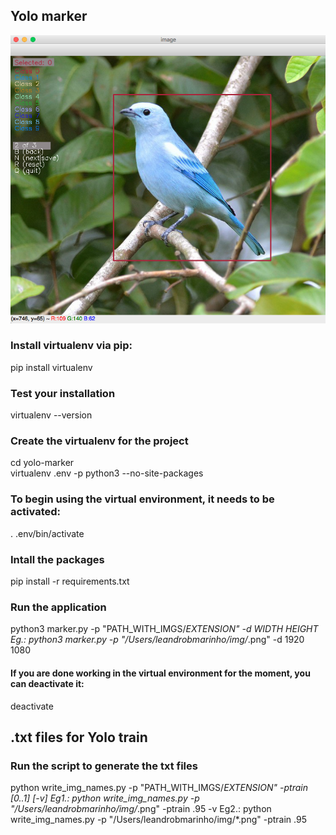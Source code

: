 ## Yolo marker

![](screen.png?raw=true)

### Install virtualenv via pip:
pip install virtualenv

### Test your installation
virtualenv --version



### Create the virtualenv for the project
cd yolo-marker\
virtualenv .env -p python3 --no-site-packages

### To begin using the virtual environment, it needs to be activated:
. .env/bin/activate

### Intall the packages
pip install -r requirements.txt

### Run the application
python3 marker.py -p \"PATH_WITH_IMGS/*EXTENSION\" -d WIDTH HEIGHT
Eg.:  python3 marker.py -p \"/Users/leandrobmarinho/img/*.png\" -d 1920 1080

#### If you are done working in the virtual environment for the moment, you can deactivate it:
deactivate


## .txt files for Yolo train

### Run the script to generate the txt files
python write_img_names.py -p \"PATH_WITH_IMGS/*EXTENSION\" -ptrain [0..1] [-v]
Eg1.: python write_img_names.py -p \"/Users/leandrobmarinho/img/*.png\" -ptrain .95 -v
Eg2.: python write_img_names.py -p \"/Users/leandrobmarinho/img/*.png\" -ptrain .95
